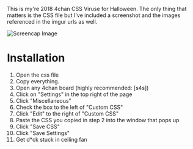 This is my're 2018 4chan CSS Viruse for Halloween. The only thing that matters is the CSS file but I've included a screenshot and the images referenced in the imgur urls as well.

![Screencap Image](https://i.imgur.com/8cxNKyG.png)

# Installation
1. Open the css file
2. Copy everything.
3. Open any 4chan board (highly recommended: [s4s])
4. Click on "Settings" in the top right of the page
5. Click "Miscellaneous"
6. Check the box to the left of "Custom CSS"
7. Click "Edit" to the right of "Custom CSS"
8. Paste the CSS you copied in step 2 into the window that pops up
9. Click "Save CSS"
10. Click "Save Settings"
11. Get d\*ck stuck in ceiling fan
